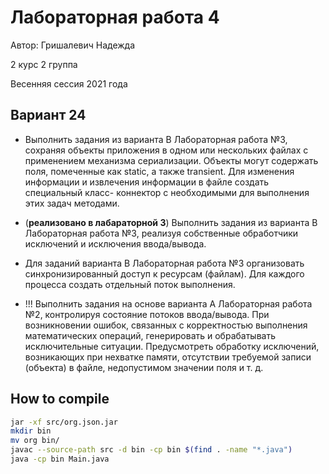 # Лабораторная работа 4

Автор: Гришалевич Надежда

2 курс 2 группа

Весенняя сессия 2021 года

## Вариант 24

- Выполнить задания из варианта B Лабораторная работа №3, сохраняя объекты приложения в одном или нескольких файлах с применением механизма сериализации. Объекты могут содержать поля, помеченные как static, а также transient. Для изменения информации и извлечения информации в файле создать специальный класс- коннектор с необходимыми для выполнения этих задач методами.

- (**реализовано в лабараторной 3**) Выполнить задания из варианта В Лабораторная работа №3, реализуя собственные обработчики исключений и исключения ввода/вывода.

- Для заданий варианта В Лабораторная работа №3 организовать синхронизированный доступ к ресурсам (файлам). Для каждого процесса создать отдельный поток выполнения.

- !!! Выполнить задания на основе варианта А Лабораторная работа №2, контролируя состояние потоков ввода/вывода. При возникновении ошибок, связанных с корректностью выполнения математических операций, генерировать и обрабатывать исключительные ситуации. Предусмотреть обработку исключений, возникающих при нехватке памяти, отсутствии требуемой записи (объекта) в файле, недопустимом значении поля и т. д.

## How to compile

```bash
jar -xf src/org.json.jar
mkdir bin
mv org bin/
javac --source-path src -d bin -cp bin $(find . -name "*.java")
java -cp bin Main.java
```
